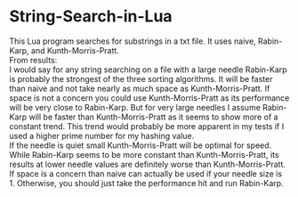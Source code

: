 # String-Search-in-Lua
This Lua program searches for substrings in a txt file.  It uses naive, Rabin-Karp, and Kunth-Morris-Pratt.\
From results: \
I would say for any string searching on a file with a large needle Rabin-Karp is probably the strongest of the three sorting algorithms.  It will be faster than naive and not take nearly as much space as Kunth-Morris-Pratt.  If space is not a concern you could use Kunth-Morris-Pratt as its performance will be very close to Rabin-Karp.  But for very large needles I assume Rabin-Karp will be faster than Kunth-Morris-Pratt as it seems to show more of a constant trend.  This trend would probably be more apparent in my tests if I used a higher prime number for my hashing value.\
If the needle is quiet small Kunth-Morris-Pratt will be optimal for speed.  While Rabin-Karp seems to be more constant than Kunth-Morris-Pratt, its results at lower needle values are definitely worse than Kunth-Morris-Pratt.  If space is a concern than naive can actually be used if your needle size is 1.  Otherwise, you should just take the performance hit and run Rabin-Karp.
